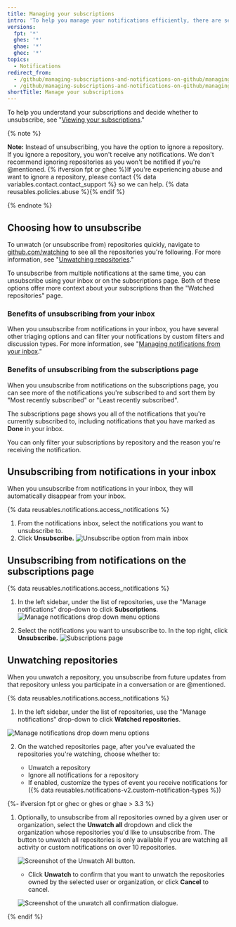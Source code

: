 ```yaml
---
title: Managing your subscriptions
intro: 'To help you manage your notifications efficiently, there are several ways to unsubscribe.'
versions:
  fpt: '*'
  ghes: '*'
  ghae: '*'
  ghec: '*'
topics:
  - Notifications
redirect_from:
  - /github/managing-subscriptions-and-notifications-on-github/managing-your-subscriptions
  - /github/managing-subscriptions-and-notifications-on-github/managing-subscriptions-for-activity-on-github/managing-your-subscriptions
shortTitle: Manage your subscriptions
---
```

To help you understand your subscriptions and decide whether to unsubscribe, see "[Viewing your subscriptions](/github/managing-subscriptions-and-notifications-on-github/viewing-your-subscriptions)."

{% note %}

**Note:** Instead of unsubscribing, you have the option to ignore a repository. If you ignore a repository, you won't receive any notifications. We don't recommend ignoring repositories as you won't be notified if you're @mentioned. {% ifversion fpt or ghec %}If you're experiencing abuse and want to ignore a repository, please contact {% data variables.contact.contact_support %} so we can help. {% data reusables.policies.abuse %}{% endif %}

{% endnote %}

## Choosing how to unsubscribe

To unwatch (or unsubscribe from) repositories quickly, navigate to [github.com/watching](https://github.com/watching) to see all the repositories you're following. For more information, see "[Unwatching repositories](#unwatching-repositories)."

To unsubscribe from multiple notifications at the same time, you can unsubscribe using your inbox or on the subscriptions page. Both of these options offer more context about your subscriptions than the "Watched repositories" page.

### Benefits of unsubscribing from your inbox

When you unsubscribe from notifications in your inbox, you have several other triaging options and can filter your notifications by custom filters and discussion types. For more information, see "[Managing notifications from your inbox](/github/managing-subscriptions-and-notifications-on-github/managing-notifications-from-your-inbox)."

### Benefits of unsubscribing from the subscriptions page

When you unsubscribe from notifications on the subscriptions page, you can see more of the notifications you're subscribed to and sort them by "Most recently subscribed" or "Least recently subscribed".

The subscriptions page shows you all of the notifications that you're currently subscribed to, including notifications that you have marked as **Done** in your inbox.

You can only filter your subscriptions by repository and the reason you're receiving the notification.

## Unsubscribing from notifications in your inbox

When you unsubscribe from notifications in your inbox, they will automatically disappear from your inbox.

{% data reusables.notifications.access_notifications %}
1. From the notifications inbox, select the notifications you want to unsubscribe to.
2. Click **Unsubscribe.**
  ![Unsubscribe option from main inbox](/assets/images/help/notifications-v2/unsubscribe-from-main-inbox.png)

## Unsubscribing from notifications on the subscriptions page

{% data reusables.notifications.access_notifications %}
1. In the left sidebar, under the list of repositories, use the "Manage notifications" drop-down to click **Subscriptions**.
  ![Manage notifications drop down menu options](/assets/images/help/notifications-v2/manage-notifications-options.png)

2. Select the notifications you want to unsubscribe to. In the top right, click **Unsubscribe.**
  ![Subscriptions page](/assets/images/help/notifications-v2/unsubscribe-from-subscriptions-page.png)

## Unwatching repositories

When you unwatch a repository, you unsubscribe from future updates from that repository unless you participate in a conversation or are @mentioned.

{% data reusables.notifications.access_notifications %}
1. In the left sidebar, under the list of repositories, use the "Manage notifications" drop-down to click **Watched repositories**.

  ![Manage notifications drop down menu options](/assets/images/help/notifications-v2/manage-notifications-options.png)

2. On the watched repositories page, after you've evaluated the repositories you're watching, choose whether to:
   
   - Unwatch a repository
   - Ignore all notifications for a repository
   - If enabled, customize the types of event you receive notifications for ({% data reusables.notifications-v2.custom-notification-types %})
   
{%- ifversion fpt or ghec or ghes or ghae > 3.3 %}
1. Optionally, to unsubscribe from all repositories owned by a given user or organization, select the **Unwatch all** dropdown and click the organization whose repositories you'd like to unsubscribe from. The button to unwatch all repositories is only available if you are watching all activity or custom notifications on over 10 repositories.

   ![Screenshot of the Unwatch All button.](/assets/images/help/notifications-v2/unsubscribe-from-all-repos.png)

   - Click **Unwatch** to confirm that you want to unwatch the repositories owned by the selected user or organization, or click **Cancel** to cancel.

   ![Screenshot of the unwatch all confirmation dialogue.](/assets/images/help/notifications-v2/unwatch-repo-dialog.png)

{% endif %}
